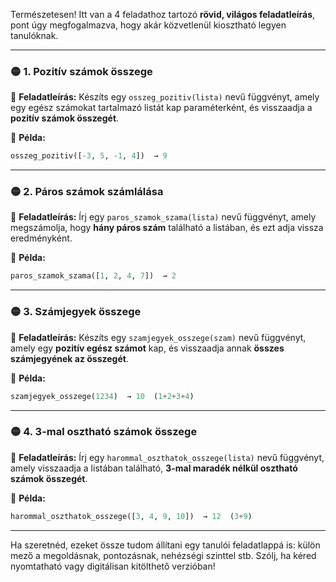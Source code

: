 Természetesen! Itt van a 4 feladathoz tartozó **rövid, világos feladatleírás**, pont úgy megfogalmazva, hogy akár közvetlenül kiosztható legyen tanulóknak.

---

### 🟡 1. **Pozitív számok összege**

📄 **Feladatleírás:**
Készíts egy `osszeg_pozitiv(lista)` nevű függvényt, amely egy egész számokat tartalmazó listát kap paraméterként, és visszaadja a **pozitív számok összegét**.

📌 **Példa:**

```python
osszeg_pozitiv([-3, 5, -1, 4])  → 9
```

---

### 🟡 2. **Páros számok számlálása**

📄 **Feladatleírás:**
Írj egy `paros_szamok_szama(lista)` nevű függvényt, amely megszámolja, hogy **hány páros szám** található a listában, és ezt adja vissza eredményként.

📌 **Példa:**

```python
paros_szamok_szama([1, 2, 4, 7])  → 2
```

---

### 🟡 3. **Számjegyek összege**

📄 **Feladatleírás:**
Készíts egy `szamjegyek_osszege(szam)` nevű függvényt, amely egy **pozitív egész számot** kap, és visszaadja annak **összes számjegyének az összegét**.

📌 **Példa:**

```python
szamjegyek_osszege(1234)  → 10  (1+2+3+4)
```

---

### 🟡 4. **3-mal osztható számok összege**

📄 **Feladatleírás:**
Írj egy `harommal_oszthatok_osszege(lista)` nevű függvényt, amely visszaadja a listában található, **3-mal maradék nélkül osztható számok összegét**.

📌 **Példa:**

```python
harommal_oszthatok_osszege([3, 4, 9, 10])  → 12  (3+9)
```

---

Ha szeretnéd, ezeket össze tudom állítani egy tanulói feladatlappá is: külön mező a megoldásnak, pontozásnak, nehézségi szinttel stb. Szólj, ha kéred nyomtatható vagy digitálisan kitölthető verzióban!
